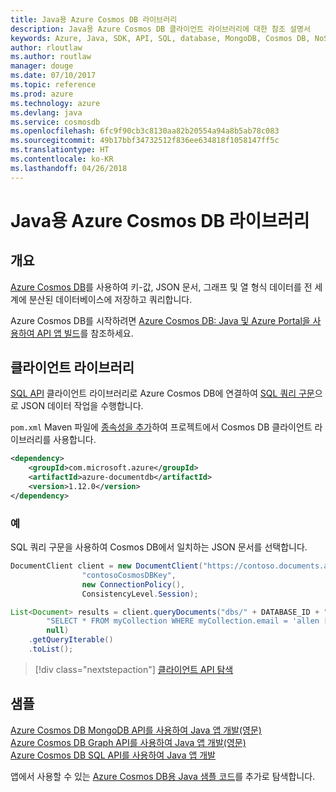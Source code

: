 ```yaml
---
title: Java용 Azure Cosmos DB 라이브러리
description: Java용 Azure Cosmos DB 클라이언트 라이브러리에 대한 참조 설명서
keywords: Azure, Java, SDK, API, SQL, database, MongoDB, Cosmos DB, NoSQL
author: rloutlaw
ms.author: routlaw
manager: douge
ms.date: 07/10/2017
ms.topic: reference
ms.prod: azure
ms.technology: azure
ms.devlang: java
ms.service: cosmosdb
ms.openlocfilehash: 6fc9f90cb3c8130aa82b20554a94a8b5ab78c083
ms.sourcegitcommit: 49b17bbf34732512f836ee634818f1058147ff5c
ms.translationtype: HT
ms.contentlocale: ko-KR
ms.lasthandoff: 04/26/2018
---
```

# <a name="azure-cosmos-db-libraries-for-java"></a>Java용 Azure Cosmos DB 라이브러리

## <a name="overview"></a>개요

[Azure Cosmos DB](/azure/cosmos-db/introduction)를 사용하여 키-값, JSON 문서, 그래프 및 열 형식 데이터를 전 세계에 분산된 데이터베이스에 저장하고 쿼리합니다.

Azure Cosmos DB를 시작하려면 [Azure Cosmos DB: Java 및 Azure Portal을 사용하여 API 앱 빌드](/azure/cosmos-db/create-sql-api-java)를 참조하세요.

## <a name="client-library"></a>클라이언트 라이브러리

[SQL API](/azure/cosmos-db/sql-api-introduction) 클라이언트 라이브러리로 Azure Cosmos DB에 연결하여 [SQL 쿼리 구문](/azure/cosmos-db/sql-api-sql-query)으로 JSON 데이터 작업을 수행합니다.

`pom.xml` Maven 파일에 [종속성을 추가](https://maven.apache.org/guides/getting-started/index.html#How_do_I_use_external_dependencies)하여 프로젝트에서 Cosmos DB 클라이언트 라이브러리를 사용합니다.

```XML
<dependency>
    <groupId>com.microsoft.azure</groupId>
    <artifactId>azure-documentdb</artifactId>
    <version>1.12.0</version>
</dependency>
```

### <a name="example"></a>예

SQL 쿼리 구문을 사용하여 Cosmos DB에서 일치하는 JSON 문서를 선택합니다.

```java
DocumentClient client = new DocumentClient("https://contoso.documents.azure.com:443",
                "contosoCosmosDBKey", 
                new ConnectionPolicy(),
                ConsistencyLevel.Session);

List<Document> results = client.queryDocuments("dbs/" + DATABASE_ID + "/colls/" + COLLECTION_ID,
        "SELECT * FROM myCollection WHERE myCollection.email = 'allen [at] contoso.com'",
        null)
    .getQueryIterable()
    .toList();

```

> [!div class="nextstepaction"]
> [클라이언트 API 탐색](/java/api/overview/azure/cosmosdb/client)


## <a name="samples"></a>샘플

[Azure Cosmos DB MongoDB API를 사용하여 Java 앱 개발(영문)][2]   
[Azure Cosmos DB Graph API를 사용하여 Java 앱 개발(영문)][3]   
[Azure Cosmos DB SQL API를 사용하여 Java 앱 개발][4]        

앱에서 사용할 수 있는 [Azure Cosmos DB용 Java 샘플 코드](https://azure.microsoft.com/resources/samples/?platform=java&term=cosmos)를 추가로 탐색합니다.

[2]: https://github.com/Azure-Samples/azure-cosmos-db-mongodb-java-getting-started
[3]: https://github.com/Azure-Samples/azure-cosmos-db-graph-java-getting-started
[4]: https://github.com/Azure-Samples/azure-cosmos-db-documentdb-java-getting-started
